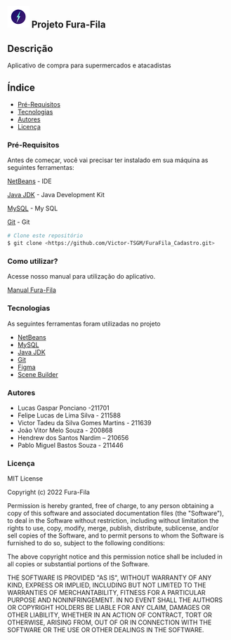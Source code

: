 ## ![logo](Imagens/Logo.png) Projeto Fura-Fila

## Descrição

<p>Aplicativo de compra para supermercados e atacadistas</p>

## Índice

* [Pré-Requisitos](#pré-requisitos)
* [Tecnologias](#tecnologias)
* [Autores](#autores)
* [Licença](#licença)

### Pré-Requisitos 

Antes de começar, você vai precisar ter instalado em sua máquina as seguintes ferramentas:

[NetBeans](https://netbeans.apache.org/download/archive/index.html) - IDE

[Java JDK](oracle.com/java/technologies/downloads/) - Java Development Kit

[MySQL](https://dev.mysql.com/downloads/workbench/) - My SQL

[Git](https://git-scm.com/downloads) - Git

```bash
# Clone este repositório
$ git clone <https://github.com/Victor-TSGM/FuraFila_Cadastro.git>
```

### Como utilizar?

Acesse nosso manual para utilização do aplicativo.

[Manual Fura-Fila](manual.md)

### Tecnologias

As seguintes ferramentas foram utilizadas no projeto

- [NetBeans](https://netbeans.apache.org/download/archive/index.html)
- [MySQL](https://dev.mysql.com/downloads/workbench/)
- [Java JDK](oracle.com/java/technologies/downloads/)
- [Git](https://git-scm.com/downloads)
- [Figma](https://www.figma.com/downloads/)
- [Scene Builder](https://gluonhq.com/products/scene-builder/)

### Autores

* Lucas Gaspar Ponciano -211701 
* Felipe Lucas de Lima Silva - 211588 
* Victor Tadeu da Silva Gomes Martins - 211639 
* João Vitor Melo Souza - 200868 
* Hendrew dos Santos Nardim – 210656 
* Pablo Miguel Bastos Souza - 211446

### Licença

MIT License

Copyright (c) 2022 Fura-Fila

Permission is hereby granted, free of charge, to any person obtaining a copy of this software and associated documentation files (the "Software"), to deal in the Software without restriction, including without limitation the rights to use, copy, modify, merge, publish, distribute, sublicense, and/or sell copies of the Software, and to permit persons to whom the Software is furnished to do so, subject to the following conditions:

The above copyright notice and this permission notice shall be included in all copies or substantial portions of the Software.

THE SOFTWARE IS PROVIDED "AS IS", WITHOUT WARRANTY OF ANY KIND, EXPRESS OR IMPLIED, INCLUDING BUT NOT LIMITED TO THE WARRANTIES OF MERCHANTABILITY, FITNESS FOR A PARTICULAR PURPOSE AND NONINFRINGEMENT. IN NO EVENT SHALL THE AUTHORS OR COPYRIGHT HOLDERS BE LIABLE FOR ANY CLAIM, DAMAGES OR OTHER LIABILITY, WHETHER IN AN ACTION OF CONTRACT, TORT OR OTHERWISE, ARISING FROM, OUT OF OR IN CONNECTION WITH THE SOFTWARE OR THE USE OR OTHER DEALINGS IN THE SOFTWARE.

